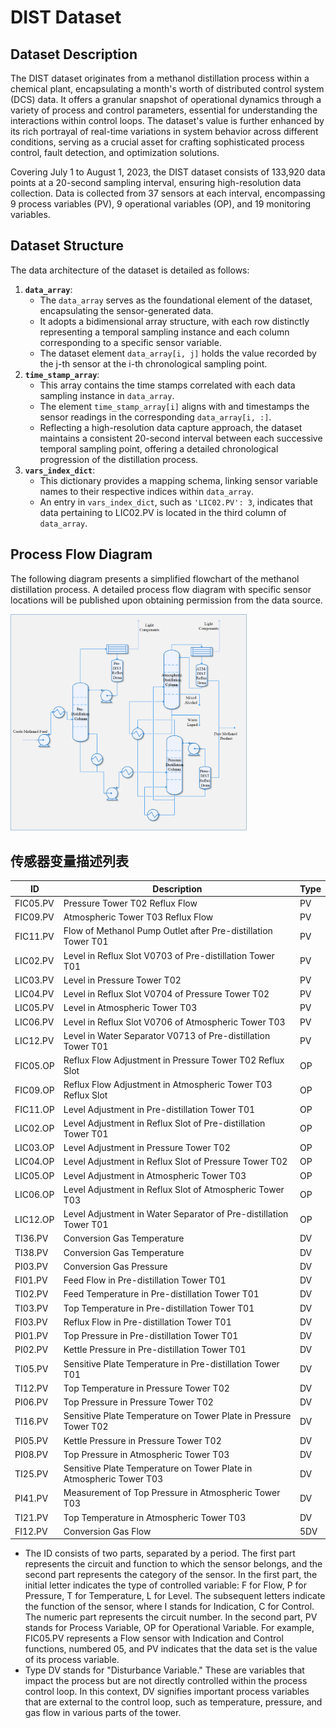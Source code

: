 # DIST Dataset

## Dataset Description

The DIST dataset originates from a methanol distillation process within a chemical plant, encapsulating a month's 
worth of distributed control system (DCS) data. It offers a granular snapshot of operational dynamics through 
a variety of process and control parameters, essential for understanding the interactions within control loops.
The dataset's value is further enhanced by its rich portrayal of real-time variations in system behavior across 
different conditions, serving as a crucial asset for crafting sophisticated process control, fault detection, 
and optimization solutions.

Covering July 1 to August 1, 2023, the DIST dataset consists of 133,920 data points at a 20-second sampling interval,
ensuring high-resolution data collection. Data is collected from 37 sensors at each interval, encompassing 9 process 
variables (PV), 9 operational variables (OP), and 19 monitoring variables.


## Dataset Structure

The data architecture of the dataset is detailed as follows:

1. **`data_array`**:
   - The `data_array` serves as the foundational element of the dataset, encapsulating the sensor-generated data.
   - It adopts a bidimensional array structure, with each row distinctly representing a temporal sampling instance 
   and each column corresponding to a specific sensor variable.
   - The dataset element `data_array[i, j]` holds the value recorded by the j-th sensor at the i-th chronological 
   sampling point.
2. **`time_stamp_array`**:
   - This array contains the time stamps correlated with each data sampling instance in `data_array`.
   - The element `time_stamp_array[i]` aligns with and timestamps the sensor readings in the corresponding 
   `data_array[i, :]`.
   - Reflecting a high-resolution data capture approach, the dataset maintains a consistent 20-second interval 
   between each successive temporal sampling point, offering a detailed chronological progression of the 
   distillation process.
3. **`vars_index_dict`**:
   - This dictionary provides a mapping schema, linking sensor variable names to their respective indices within 
   `data_array`.
   - An entry in `vars_index_dict`, such as `'LIC02.PV': 3`, indicates that data pertaining to LIC02.PV is located 
   in the third column of `data_array`.

## Process Flow Diagram

 The following diagram presents a simplified flowchart of the methanol distillation process. A detailed process flow 
 diagram with specific sensor locations will be published upon obtaining permission from the data source.


<img src="DIST.png" alt="DIST" width="75%"/>

## 传感器变量描述列表

| **ID**   | **Description**                                              | **Type** |
| -------- | ------------------------------------------------------------ | -------- |
| FIC05.PV | Pressure Tower T02 Reflux Flow                               | PV       |
| FIC09.PV | Atmospheric Tower T03 Reflux Flow                            | PV       |
| FIC11.PV | Flow of Methanol Pump Outlet after Pre-distillation Tower T01 | PV       |
| LIC02.PV | Level in Reflux Slot V0703 of Pre-distillation Tower T01     | PV       |
| LIC03.PV | Level in Pressure Tower T02                                  | PV       |
| LIC04.PV | Level in Reflux Slot V0704 of Pressure Tower T02             | PV       |
| LIC05.PV | Level in Atmospheric Tower T03                               | PV       |
| LIC06.PV | Level in Reflux Slot V0706 of Atmospheric Tower T03          | PV       |
| LIC12.PV | Level in Water Separator V0713 of Pre-distillation Tower T01 | PV       |
| FIC05.OP | Reflux Flow Adjustment in Pressure Tower T02 Reflux Slot     | OP       |
| FIC09.OP | Reflux Flow Adjustment in Atmospheric Tower T03 Reflux Slot  | OP       |
| FIC11.OP | Level Adjustment in Pre-distillation Tower T01               | OP       |
| LIC02.OP | Level Adjustment in Reflux Slot of Pre-distillation Tower T01 | OP       |
| LIC03.OP | Level Adjustment in Pressure Tower T02                       | OP       |
| LIC04.OP | Level Adjustment in Reflux Slot of Pressure Tower T02        | OP       |
| LIC05.OP | Level Adjustment in Atmospheric Tower T03                    | OP       |
| LIC06.OP | Level Adjustment in Reflux Slot of Atmospheric Tower T03     | OP       |
| LIC12.OP | Level Adjustment in Water Separator of Pre-distillation Tower T01 | OP       |
| TI36.PV  | Conversion Gas Temperature                                   | DV       |
| TI38.PV  | Conversion Gas Temperature                                   | DV       |
| PI03.PV  | Conversion Gas Pressure                                      | DV       |
| FI01.PV  | Feed Flow in Pre-distillation Tower T01                      | DV       |
| TI02.PV  | Feed Temperature in Pre-distillation Tower T01               | DV       |
| TI03.PV  | Top Temperature in Pre-distillation Tower T01                | DV       |
| FI03.PV  | Reflux Flow in Pre-distillation Tower T01                    | DV       |
| PI01.PV  | Top Pressure in Pre-distillation Tower T01                   | DV       |
| PI02.PV  | Kettle Pressure in Pre-distillation Tower T01                | DV       |
| TI05.PV  | Sensitive Plate Temperature in Pre-distillation Tower T01    | DV       |
| TI12.PV  | Top Temperature in Pressure Tower T02                        | DV       |
| PI06.PV  | Top Pressure in Pressure Tower T02                           | DV       |
| TI16.PV  | Sensitive Plate Temperature on Tower Plate in Pressure Tower T02 | DV       |
| PI05.PV  | Kettle Pressure in Pressure Tower T02                        | DV       |
| PI08.PV  | Top Pressure in Atmospheric Tower T03                        | DV       |
| TI25.PV  | Sensitive Plate Temperature on Tower Plate in Atmospheric Tower T03 | DV       |
| PI41.PV  | Measurement of Top Pressure in Atmospheric Tower T03         | DV       |
| TI21.PV  | Top Temperature in Atmospheric Tower T03                     | DV       |
| FI12.PV  | Conversion Gas Flow                                          | 5DV      |

* The ID consists of two parts, separated by a period. The first part represents the circuit and function 
to which the sensor belongs, and the second part represents the category of the sensor. In the first part,
the initial letter indicates the type of controlled variable: F for Flow, P for Pressure, T for Temperature, 
L for Level. The subsequent letters indicate the function of the sensor, where I stands for Indication, 
C for Control. The numeric part represents the circuit number. In the second part, PV stands for Process Variable,
OP for Operational Variable. For example, FIC05.PV represents a Flow sensor with Indication and Control functions, 
numbered 05, and PV indicates that the data set is the value of its process variable.
* Type DV stands for "Disturbance Variable." These are variables that impact the process but are not directly 
controlled within the process control loop. In this context, DV signifies important process variables that 
are external to the control loop, such as temperature, pressure, and gas flow in various parts of the tower.